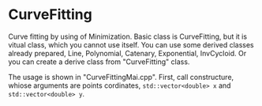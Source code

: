# CurveFitting
Curve fitting by using of Minimization.
Basic class is CurveFitting, but it is vitual class, which you cannot use itself. 
You can use some derived classes already prepared, Line, Polynomial, Catenary, Exponential, InvCycloid.
Or you can create a derive class from "CurveFitting" class.

The usage is shown in "CurveFittingMai.cpp".
First, call constructure, whiose arguments are points cordinates, `std::vector<double> x` and `std::vector<double> y`. 
